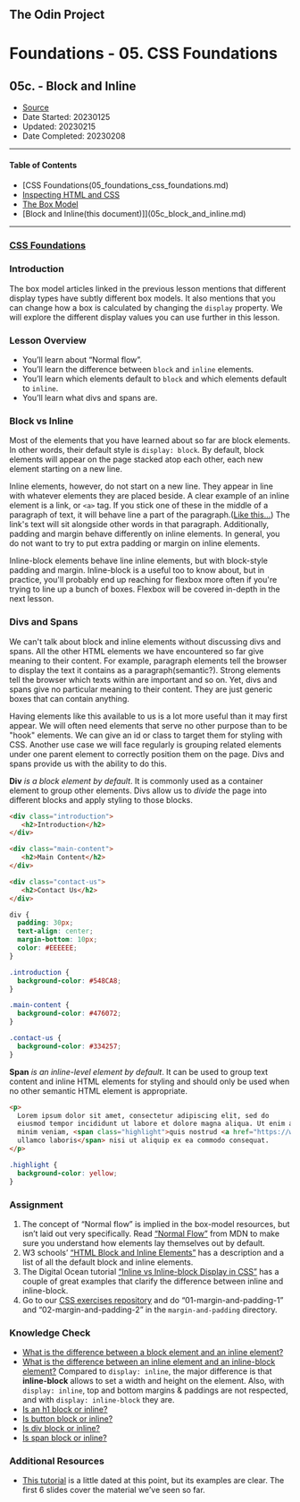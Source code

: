 ## The Odin Project

# Foundations - 05. CSS Foundations
## 05c. - Block and Inline

  - [Source](https://www.theodinproject.com/paths/foundations/courses/foundations)
  - Date Started: 20230125
  - Updated: 20230215
  - Date Completed: 20230208
---


#### Table of Contents

  - [CSS Foundations(05_foundations_css_foundations.md)
  - [Inspecting HTML and CSS](05a_inspecting_html_and_css.md)
  - [The Box Model](05b_the_box_model.md)
  - [Block and Inline(this document)]](05c_block_and_inline.md)
  
---
### [CSS Foundations](https://www.theodinproject.com/lessons/foundations-css-foundations)

### Introduction

The box model articles linked in the previous lesson mentions that different
display types have subtly different box models. It also mentions that you can
change how a box is calculated by changing the `display` property. We will
explore the different display values you can use further in this lesson.

### Lesson Overview

  - You’ll learn about “Normal flow”.
  - You’ll learn the difference between `block` and `inline` elements.
  - You’ll learn which elements default to `block` and which elements default to `inline`.
  - You’ll learn what divs and spans are.
  
### Block vs Inline

Most of the elements that you have learned about so far are block elements.
In other words, their default style is `display: block`. By default, block
elements will appear on the page stacked atop each other, each new element
starting on a new line.

Inline elements, however, do not start on a new line. They appear in line with
whatever elements they are placed beside. A clear example of an inline element
is a link, or `<a>` tag. If you stick one of these in the middle of a paragraph
of text, it will behave line a part of the paragraph.([Like this...](https://www.youtube.com/watch?v=dQw4w9WgXcQ)) The link's text will sit
alongside other words in that paragraph. Additionally, padding and margin behave
differently on inline elements. In general, you do not want to try to put extra
padding or margin on inline elements.

Inline-block elements behave line inline elements, but with block-style padding
and margin. Inline-block is a useful too to know about, but in practice, you'll
probably end up reaching for flexbox more often if you're trying to line up a 
bunch of boxes. Flexbox will be covered in-depth in the next lesson.

### Divs and Spans

We can't talk about block and inline elements without discussing divs and spans.
All the other HTML elements we have encountered so far give meaning to their
content. For example, paragraph elements tell the browser to display the text
it contains as a paragraph(semantic?). Strong elements tell the browser which
texts within are important and so on. Yet, divs and spans give no particular
meaning to their content. They are just generic boxes that can contain anything.

Having elements like this available to us is a lot more useful than it may first
appear. We will often need elements that serve no other purpose than to be 
"hook" elements. We can give an id or class to target them for styling with CSS.
Another use case we will face regularly is grouping related elements under one
parent element to correctly position them on the page. Divs and spans provide us
with the ability to do this.

**Div** *is a block element by default*. It is commonly used as a container element to
group other elements. Divs allow us to *divide* the page into different blocks
and apply styling to those blocks.

```html
<div class="introduction">
   <h2>Introduction</h2>
</div>

<div class="main-content">
   <h2>Main Content</h2>
</div>

<div class="contact-us">
   <h2>Contact Us</h2>
</div>
```

```css
div {
  padding: 30px;
  text-align: center;
  margin-bottom: 10px;
  color: #EEEEEE;
}

.introduction {
  background-color: #548CA8;
}

.main-content {
  background-color: #476072;
}

.contact-us {
  background-color: #334257;
}
```

**Span** *is an inline-level element by default*. It can be used to group text
content and inline HTML elements for styling and should only be used when no
other semantic HTML element is appropriate.

```html
<p>
  Lorem ipsum dolor sit amet, consectetur adipiscing elit, sed do
  eiusmod tempor incididunt ut labore et dolore magna aliqua. Ut enim ad
  minim veniam, <span class="highlight">quis nostrud <a href="https://www.dictionary.com/browse/exercitation">exercitation</a>
  ullamco laboris</span> nisi ut aliquip ex ea commodo consequat.   
</p>
```

```css
.highlight {
  background-color: yellow;
}
```


### Assignment


1. The concept of “Normal flow” is implied in the box-model resources, but isn’t laid out very specifically. Read [“Normal Flow”](https://developer.mozilla.org/en-US/docs/Learn/CSS/CSS_layout/Normal_Flow) from MDN to make sure you understand how elements lay themselves out by default.
2. W3 schools’ [“HTML Block and Inline Elements”](https://www.w3schools.com/html/html_blocks.asp) has a description and a list of all the default block and inline elements.
3. The Digital Ocean tutorial [“Inline vs Inline-block Display in CSS”](https://www.digitalocean.com/community/tutorials/css-display-inline-vs-inline-block) has a couple of great examples that clarify the difference between inline and inline-block.
4. Go to our [CSS exercises repository](https://github.com/TheOdinProject/css-exercises) and do “01-margin-and-padding-1” and “02-margin-and-padding-2” in the `margin-and-padding` directory.



### Knowledge Check

  - [What is the difference between a block element and an inline element?]()
  - [What is the difference between an inline element and an inline-block element?](https://www.digitalocean.com/community/tutorials/css-display-inline-vs-inline-block)
  Compared to `display: inline`, the major difference is that **inline-block** allows to set a width and height on the element. Also, with `display: inline`, top and bottom margins & paddings are not respected, and with `display: inline-block` they are.
  - [Is an h1 block or inline?](https://www.w3schools.com/html/html_blocks.asp)
  - [Is button block or inline?](https://www.w3schools.com/html/html_blocks.asp)
  - [Is div block or inline?](https://www.w3schools.com/html/html_blocks.asp)
  - [Is span block or inline?](https://www.w3schools.com/html/html_blocks.asp)


### Additional Resources

  - [This tutorial](https://learnlayout.com/no-layout.html) is a little dated at this point, but its examples are clear. The first 6 slides cover the material we’ve seen so far.
